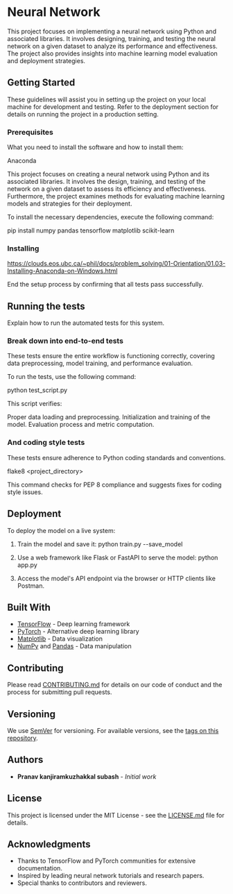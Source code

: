 
# Neural Network 
This project focuses on implementing a neural network using Python and associated libraries. It involves designing, training, and testing the neural network on a given dataset to analyze its performance and effectiveness. The project also provides insights into machine learning model evaluation and deployment strategies.

## Getting Started


These guidelines will assist you in setting up the project on your local machine for development and testing. Refer to the deployment section for details on running the project in a production setting.

### Prerequisites

What you need to install the software and how to install them:

Anaconda



This project focuses on creating a neural network using Python and its associated libraries. It involves the design, training, and testing of the network on a given dataset to assess its efficiency and effectiveness. Furthermore, the project examines methods for evaluating machine learning models and strategies for their deployment.

To install the necessary dependencies, execute the following command:

pip install numpy pandas tensorflow matplotlib scikit-learn



### Installing

https://clouds.eos.ubc.ca/~phil/docs/problem_solving/01-Orientation/01.03-Installing-Anaconda-on-Windows.html

End the setup process by confirming that all tests pass successfully.

## Running the tests

Explain how to run the automated tests for this system.

### Break down into end-to-end tests

These tests ensure the entire workflow is functioning correctly, covering data preprocessing, model training, and performance evaluation.

To run the tests, use the following command:

python test_script.py

This script verifies:

Proper data loading and preprocessing.
Initialization and training of the model.
Evaluation process and metric computation.

### And coding style tests

These tests ensure adherence to Python coding standards and conventions.

flake8 <project_directory>


This command checks for PEP 8 compliance and suggests fixes for coding style issues.

## Deployment

To deploy the model on a live system:

1. Train the model and save it:
python train.py --save_model


2. Use a web framework like Flask or FastAPI to serve the model:
python app.py


3. Access the model's API endpoint via the browser or HTTP clients like Postman.

## Built With

* [TensorFlow](https://www.tensorflow.org/) - Deep learning framework
* [PyTorch](https://pytorch.org/) - Alternative deep learning library
* [Matplotlib](https://matplotlib.org/) - Data visualization
* [NumPy](https://numpy.org/) and [Pandas](https://pandas.pydata.org/) - Data manipulation

## Contributing

Please read [CONTRIBUTING.md](CONTRIBUTING.md) for details on our code of conduct and the process for submitting pull requests.

## Versioning

We use [SemVer](http://semver.org/) for versioning. For available versions, see the [tags on this repository](https://github.com/your/project/tags).

## Authors

* **Pranav kanjiramkuzhakkal subash** - *Initial work*

## License

This project is licensed under the MIT License - see the [LICENSE.md](LICENSE.md) file for details.

## Acknowledgments

* Thanks to TensorFlow and PyTorch communities for extensive documentation.
* Inspired by leading neural network tutorials and research papers.
* Special thanks to contributors and reviewers.
